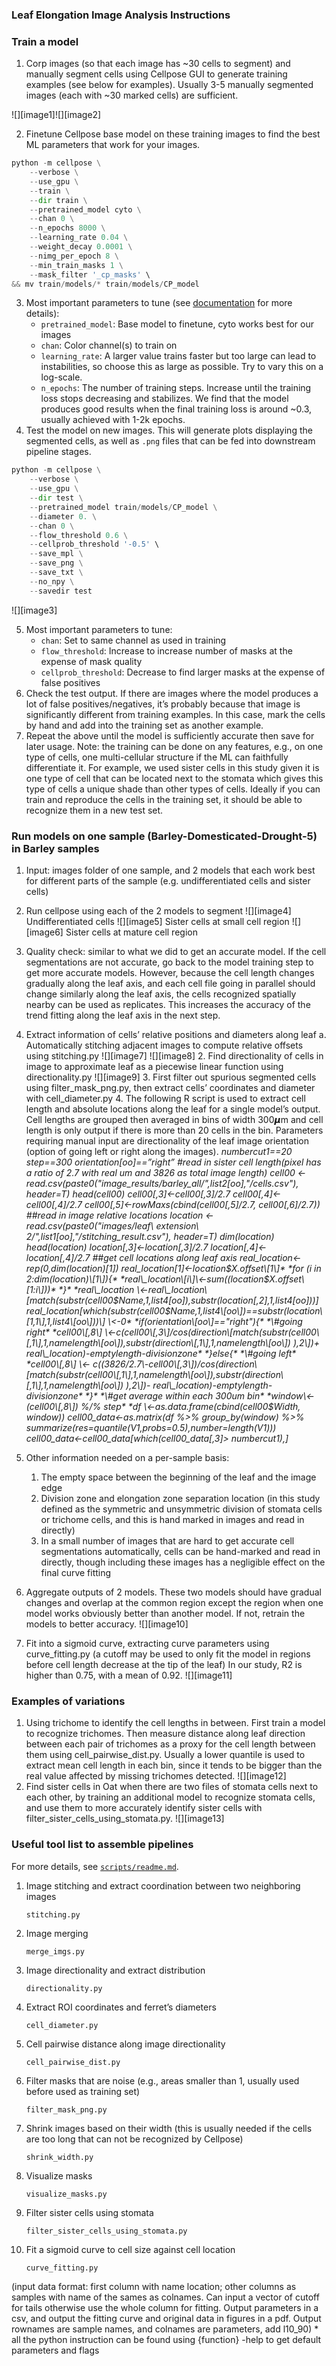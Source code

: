 ### **Leaf Elongation Image Analysis Instructions**

### Train a model

1. Corp images (so that each image has \~30 cells to segment) and manually
   segment cells using Cellpose GUI to generate training examples (see below for
   examples). Usually 3-5 manually segmented images (each with \~30 marked
   cells) are sufficient.

![][image1]![][image2]

2. Finetune Cellpose base model on these training images to find the best ML
   parameters that work for your images.

```python
python -m cellpose \
   	--verbose \
   	--use_gpu \
   	--train \
   	--dir train \
   	--pretrained_model cyto \
   	--chan 0 \
   	--n_epochs 8000 \
   	--learning_rate 0.04 \
   	--weight_decay 0.0001 \
   	--nimg_per_epoch 8 \
   	--min_train_masks 1 \
   	--mask_filter '_cp_masks' \
&& mv train/models/* train/models/CP_model
```

3. Most important parameters to tune (see [documentation](https://cellpose.readthedocs.io/en/latest/cli.html) for more details):
   * `pretrained_model`: Base model to finetune, cyto works best for our images
   * `chan`: Color channel(s) to train on
   * `learning_rate`: A larger value trains faster but too large can lead to
     instabilities, so choose this as large as possible. Try to vary this on a
     log-scale.
   * `n_epochs`: The number of training steps. Increase until the training loss
     stops decreasing and stabilizes. We find that the model produces good
     results when the final training loss is around \~0.3, usually achieved with
     1-2k epochs.
4. Test the model on new images. This will generate plots displaying the segmented cells, as well as `.png` files that can be fed into downstream pipeline stages.

```python
python -m cellpose \
   	--verbose \
   	--use_gpu \
   	--dir test \
   	--pretrained_model train/models/CP_model \
   	--diameter 0. \
   	--chan 0 \
   	--flow_threshold 0.6 \
   	--cellprob_threshold '-0.5' \
   	--save_mpl \
   	--save_png \
   	--save_txt \
   	--no_npy \
   	--savedir test
```

![][image3]

5. Most important parameters to tune:
   * `chan`: Set to same channel as used in training
   * `flow_threshold`: Increase to increase number of masks at the expense of
     mask quality
   * `cellprob_threshold`: Decrease to find larger masks at the expense of
      false positives
6. Check the test output. If there are images where the model produces a lot of
   false positives/negatives, it’s probably because that image is significantly
   different from training examples. In this case, mark the cells by hand and
   add into the training set as another example.
7. Repeat the above until the model is sufficiently accurate then save for later
   usage. Note: the training can be done on any features, e.g., on one type of
   cells, one multi-cellular structure if the ML can faithfully differentiate
   it. For example, we used sister cells in this study given it is one type of
   cell that can be located next to the stomata which gives this type of cells a
   unique shade than other types of cells. Ideally if you can train and
   reproduce the cells in the training set, it should be able to recognize them
   in a new test set.

### Run models on one sample (Barley-Domesticated-Drought-5) in Barley samples

1. Input: images folder of one sample, and 2 models that each work best for
   different parts of the sample (e.g. undifferentiated cells and sister cells)
2. Run cellpose using each of the 2 models to segment
   ![][image4]
   Undifferentiated cells
   ![][image5]
   Sister cells at small cell region
   ![][image6]
   Sister cells at mature cell region
3. Quality check: similar to what we did to get an accurate model. If the cell
   segmentations are not accurate, go back to the model training step to get
   more accurate models. However, because the cell length changes gradually
   along the leaf axis, and each cell file going in parallel should change
   similarly along the leaf axis, the cells recognized spatially nearby can be
   used as replicates. This increases the accuracy of the trend fitting along
   the leaf axis in the next step.
4. Extract information of cells’ relative positions and diameters along leaf
   a. Automatically stitching adjacent images to compute relative offsets using stitching.py
      ![][image7]
      ![][image8]
   2. Find directionality of cells in image to approximate leaf as a piecewise linear function using directionality.py
      ![][image9]
   3. First filter out spurious segmented cells using filter\_mask\_png.py, then extract cells’ coordinates and diameter with cell\_diameter.py
   4. The following R script is used to extract cell length and absolute locations along the leaf for a single model’s output. Cell lengths are grouped then averaged in bins of width 300𝞵m and cell length is only output if there is more than 20 cells in the bin. Parameters requiring manual input are directionality of the leaf image orientation (option of going left or right along the images).
      *numbercut1==20*
      *step==300*
      *orientation\[oo\]==”right”*
      *\#read in sister cell length(pixel has a ratio of 2.7 with real um and 3826 as total image length)*
      *cell00 \<-read.csv(paste0("image\_results/barley\_all/",list2\[oo\],"/cells.csv"), header\=T)*
      *head(cell00)*
      *cell00\[,3\]\<-cell00\[,3\]/2.7*
      *cell00\[,4\]\<-cell00\[,4\]/2.7*
      *cell00\[,5\]\<-rowMaxs(cbind(cell00\[,5\]/2.7, cell00\[,6\]/2.7))*
      *\#\#read in image relative locations*
      *location \<-read.csv(paste0("images/leaf\\ extension\\ 2/",list1\[oo\],"/stitching\_result.csv"), header\=T)*
      *dim(location)*
      *head(location)*
      *location\[,3\]\<-location\[,3\]/2.7*
      *location\[,4\]\<-location\[,4\]/2.7*
      *\#\#get cell locations along leaf axis*
      *real\_location\<-rep(0,dim(location)\[1\])*
      *real\_location\[1\]\<-location$X.offset\[1\]*
      *for (i in 2:dim(location)\[1\]){*
      		*real\_location\[i\]\<-sum((location$X.offset\[1:i\]))*
      *}*
      *real\_location \<-real\_location\[match(substr(cell00$Name,1,list4\[oo\]),substr(location\[,2\],1,list4\[oo\]))\]*
      *real\_location\[which(substr(cell00$Name,1,list4\[oo\])==substr(location\[1,1\],1,list4\[oo\]))\] \<-0*
      *if(orientation\[oo\]=="right"){*
      	*\#going right*
      *cell00\[,8\] \<-c(cell00\[,3\]/cos(direction\[match(substr(cell00\[,1\],1,namelength\[oo\]),substr(direction\[,1\],1,namelength\[oo\]) ),2\])+ real\_location)-emptylength-divisionzone*
      	*}else{*
      *\#going left*
      	*cell00\[,8\] \<- c((3826/2.7\-cell00\[,3\])/cos(direction\[match(substr(cell00\[,1\],1,namelength\[oo\]),substr(direction\[,1\],1,namelength\[oo\]) ),2\])- real\_location)-emptylength-divisionzone*
      	*}*
      *\#get average within each 300um bin*
      *window\<-(cell00\[,8\]) %/% step*
      *df \<-as.data.frame(cbind(cell00$Width, window))*
      *cell00\_data\<-as.matrix(df %\>% group\_by(window) %\>%*
        *summarize(res\=quantile(V1,probs\=0.5),number\=length(V1)))*
      *cell00\_data\<-cell00\_data\[which(cell00\_data\[,3\]\> numbercut1),\]*

5. Other information needed on a per-sample basis:
   1. The empty space between the beginning of the leaf and the image edge
   2. Division zone and elongation zone separation location (in this study defined as the symmetric and unsymmetric division of stomata cells or trichome cells, and this is hand marked in images and read in directly)
   3. In a small number of images that are hard to get accurate cell segmentations automatically, cells can be hand-marked and read in directly, though including these images has a negligible effect on the final curve fitting
6. Aggregate outputs of 2 models. These two models should have gradual changes and overlap at the common region except the region when one model works obviously better than another model. If not, retrain the models to better accuracy.
   ![][image10]
7. Fit into a sigmoid curve, extracting curve parameters using curve\_fitting.py (a cutoff may be used to only fit the model in regions before cell length decrease at the tip of the leaf) In our study, R2 is higher than 0.75, with a mean of 0.92.
   ![][image11]

### Examples of variations

1. Using trichome to identify the cell lengths in between. First train a model to recognize trichomes. Then measure distance along leaf direction between each pair of trichomes as a proxy for the cell length between them using cell\_pairwise\_dist.py. Usually a lower quantile is used to extract mean cell length in each bin, since it tends to be bigger than the real value affected by missing trichomes detected.
   ![][image12]
2. Find sister cells in Oat when there are two files of stomata cells next to each other, by training an additional model to recognize stomata cells, and use them to more accurately identify sister cells with filter\_sister\_cells\_using\_stomata.py.
   ![][image13]

### Useful tool list to assemble pipelines

For more details, see [`scripts/readme.md`](/scripts/readme.md).

1. Image stitching and extract coordination between two neighboring images

   `stitching.py`

2. Image merging

   `merge_imgs.py`

3. Image directionality and extract distribution

   `directionality.py`

4. Extract ROI coordinates and ferret’s diameters

   `cell_diameter.py`

5. Cell pairwise distance along image directionality

   `cell_pairwise_dist.py`

6. Filter masks that are noise (e.g., areas smaller than 1, usually used before used as training set)

   `filter_mask_png.py`

7. Shrink images based on their width (this is usually needed if the cells are too long that can not be recognized by Cellpose)

   `shrink_width.py`

8. Visualize masks

   `visualize_masks.py`

9. Filter sister cells using stomata

   `filter_sister_cells_using_stomata.py`

10. Fit a sigmoid curve to cell size against cell location

    `curve_fitting.py`

(input data format: first column with name location; other columns as samples with name of the sames as colnames. Can input a vector of cutoff for tails otherwise use the whole column for fitting. Output parameters in a csv, and output the fitting curve and original data in figures in a pdf. Output rownames are sample names, and colnames are parameters, add l10\_90)
\* all the python instruction can be found using {function} \-help to get default parameters and flags
